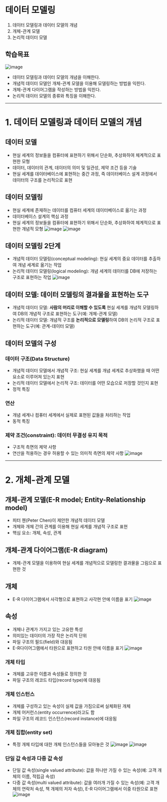 # 데이터 모델링
1. 데이터 모델링과 데이터 모델의 개념
2. 개체-관계 모델
3. 논리적 데이터 모델

## 학습목표
![image](https://github.com/qlkdkd/Database/assets/71871927/d1186e73-79ff-4cfa-8d08-72a0ac05f720)
* 데이터 모델링과 데이터 모델의 개념을 이해한다.
* 개념적 데이터 모델인 개체-관계 모델을 이용해 모델링하는 방법을 익힌다.
* 개체-관계 다이어그램을 작성하는 방법을 익힌다.
* 논리적 데이터 모델의 종류와 특징을 이해한다.

---

# 1. 데이터 모델링과 데이터 모델의 개념
## 데이터 모델
* 현실 세계의 정보들을 컴퓨터에 표현하기 위해서 단순화, 추상화하여 체계적으로 표현한 모형
* 데이터, 데이터의 관계, 데이터의 의미 및 일관성, 제약 조건 등을 기술
* 현실 세계를 데이터베이스에 표현하는 중간 과정, 즉 데이터베이스 설계 과정에서 데이터의 구조를 논리적으로 표현

## 데이터 모델링
* 현실 세계에 존재하는 데이터를 컴퓨터 세계의 데이터베이스로 옮기는 과정
* 데이터베이스 설계의 핵심 과정
* 현실 세계의 정보들을 컴퓨터에 표현하기 위해서 단순화, 추상화하여 체계적으로 표현한 개념적 모형
![image](https://github.com/qlkdkd/Database/assets/71871927/3fd7f000-fb06-4faa-8edf-c4d50c84d13e)
![image](https://github.com/qlkdkd/Database/assets/71871927/4ac6b223-c255-4d7b-b452-d386faa4d403)

## 데이터 모델링 2단계
* 개념적 데이터 모델링(conceptual modeling): 현실 세계의 중요 데이터를 추출하여 개념 세계로 옮기는 작업
* 논리적 데이터 모델링(logical modeling): 개념 세계의 데이터를 DB에 저장하는 구조로 표현하는 작업
![image](https://github.com/qlkdkd/Database/assets/71871927/7dfd0b3b-9eb3-46b1-9464-81043abb8a2f)

## 데이터 모델: 데이터 모델링의 결과물을 표현하는 도구
* 개념적 데이터 모델: **사람의 머리로 이해할 수 있도록** 현실 세계를 개념적 모델링하여 DB의 개념적 구조로 표현하는 도구(예: 개체-관계 모델)
* 논리적 데이터 모델: 개념적 구조를 **논리적으로 모델링**하여 DB의 논리적 구조로 표현하는 도구(예: 관계-데이터 모델)

## 데이터 모델의 구성
### 데이터 구조(Data Structure)
* 개념적 데이터 모델에서 개념적 구조: 현실 세계를 개념 세계로 추상화했을 때 어떤 요소로 이루어져 있는지 표현
* 논리적 데이터 모델에서 논리적 구조: 데이터를 어떤 모습으로 저장할 것인지 표현
* 정적 특징
### 연산
* 개념 세계나 컴퓨터 세계에서 실제로 표현된 값들을 처리하는 작업
* 동적 특징
### 제약 조건(constraint): 데이터 무결성 유지 목적
* 구조적 측면의 제약 사항
* 연산을 적용하는 경우 허용할 수 있는 의미적 측면의 제약 사항
![image](https://github.com/qlkdkd/Database/assets/71871927/ca7a933b-349b-43e3-83fe-49c2b8837445)

---

# 2. 개체-관계 모델
## 개체-관계 모델(E-R model; Entity-Relationship model)
* 피터 첸(Peter Chen)이 제안한 개념적 데이터 모델
* 개체와 개체 간의 관계를 이용해 현실 세계를 개념적 구조로 표현
* 핵심 요소: 개체, 속성, 관계

## 개체-관계 다이어그램(E-R diagram)
* 개체-관계 모델을 이용하여 현실 세계를 개념적으로 모델링한 결과물을 그림으로 표현한 것

## 개체
* E-R 다이어그램에서 사각형으로 표현하고 사각현 안에 이름을 표기
![image](https://github.com/qlkdkd/Database/assets/71871927/711e8bbf-2400-408b-92eb-2b5c63758093)

## 속성
* 개체나 관계가 가지고 있는 고유한 특성
* 의미있는 데이터의 가장 작은 논리적 단위
* 파일 구조의 필드(field)와 대응됨
* E-R다이어그램에서 타원으로 표현하고 타원 안에 이름을 표기
![image](https://github.com/qlkdkd/Database/assets/71871927/524b02b6-f23a-47b5-a835-95a45f248943)

### 개체 타입
* 개체를 고유한 이름과 속성들로 정의한 것
* 파일 구조의 레코드 타입(record type)에 대응됨
### 개체 인스턴스
* 개체를 구성하고 있는 속성이 실제 값을 가짐으로써 실체화된 개체
* 개체 어커런스(entity occurrence)라고도 함
* 파일 구조의 레코드 인스턴스(record instance)에 대응됨
### 개체 집합(entity set)
* 특정 개체 타입에 대한 개체 인스턴스들을 모아놓은 것
![image](https://github.com/qlkdkd/Database/assets/71871927/7ff95bfe-43ac-462c-acc3-ab39374e1e1f)
![image](https://github.com/qlkdkd/Database/assets/71871927/c5a70b9c-a855-449f-9f8f-085e4cb8d0f0)

### 단일 값 속성과 다중 값 속성
* 단일 값 속성(single valued attribute): 값을 하나만 가질 수 있는 속성(예: 고객 개체의 이름, 적립금 속성)
* 다중 값 속성(multi valued attribute):  값을 여러개 가질 수 있는 속성(예: 고객 개체의 연락처 속성, 책 개체의 저자 속성), E-R 다이어그램에서 이중 타원으로 표현
![image](https://github.com/qlkdkd/Database/assets/71871927/1d452cf7-61a2-4c1d-9422-d0f76a45bc7a)
